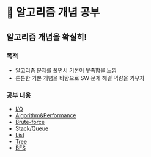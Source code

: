 # :book: 알고리즘 개념 공부

## 알고리즘 개념을 확실히!

### 목적
- 알고리즘 문제를 풀면서 기본이 부족함을 느낌
- 튼튼한 기본 개념을 바탕으로 SW 문제 해결 역량을 키우자

### 공부 내용
- [I/O](IO.md) 
- [Algorithm&Performance](Algorithm&Performance.md)
- [Brute-force](BruteForce.md)
- [Stack/Queue](StackQueue.md)
- [List](List.md)
- [Tree](Tree.md)
- [BFS](BFS.md)